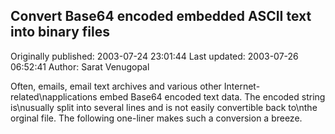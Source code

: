 ## Convert Base64 encoded embedded ASCII text into binary files

Originally published: 2003-07-24 23:01:44
Last updated: 2003-07-26 06:52:41
Author: Sarat Venugopal

Often, emails, email text archives and various other Internet-related\napplications embed Base64 encoded text data. The encoded string is\nusually split into several lines and is not easily convertible back to\nthe orginal file. The following one-liner makes such a conversion a breeze.